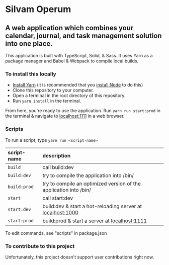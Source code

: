 Silvam Operum
===
A web application which combines your calendar, journal, and task management solution into one place.
---
This application is built with TypeScript, Solid, & Sass. It uses Yarn as a package manager and Babel & Webpack to compile local builds.

### To install this locally
* [Install Yarn] (it is recommended that you [install Node] to do this)
* Clone this repository to your computer.
* Open a terminal in the root directory of this repository.
* Run `yarn install` in the terminal.

From here, you're ready to use the application. Run `yarn run start:prod` in the terminal & navigate to [localhost:1111](http://localhost:1111) in a web browser.

### Scripts
To run a script, type `yarn run <script-name>`

| script-name | description |
|:----------- |:----------- |
| `build` | call build:dev |
| `build:dev` | try to compile the application into /bin/ |
| `build:prod` | try to compile an optimized version of the application into /bin/ |
| `start` | call start:dev |
| `start:dev` | build:dev & start a hot-reloading server at [localhost:1000](http://localhost:1000) |
| `start:prod` | build:prod & start a server at [localhost:1111](http://localhost:1111) |

To edit commands, see "scripts" in package.json

### To contribute to this project
Unfortunately, this project doesn't support user contributions right now.

[install Node]: https://nodejs.org/en/download/
[Install Yarn]: https://yarnpkg.com/getting-started/install
[Solid]: https://www.solidjs.com/